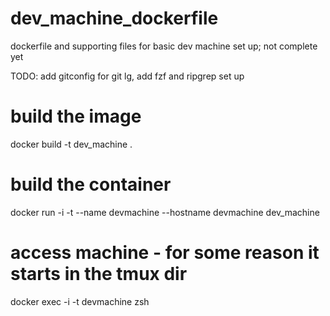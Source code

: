 # dev_machine_dockerfile
dockerfile and supporting files for basic dev machine set up; not complete yet

TODO: add gitconfig for git lg, add fzf and ripgrep set up

# build the image
docker build -t dev_machine .

# build the container
docker run -i -t --name devmachine --hostname devmachine dev_machine

# access machine - for some reason it starts in the tmux dir
docker exec -i -t devmachine zsh
